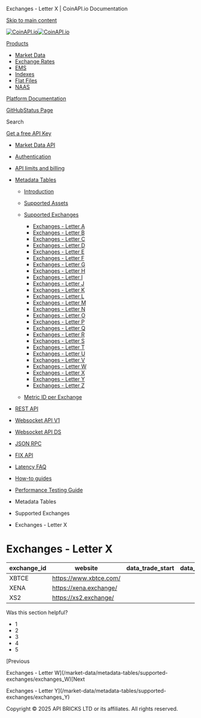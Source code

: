 Exchanges - Letter X | CoinAPI.io Documentation




[Skip to main content](#__docusaurus_skipToContent_fallback)

[![CoinAPI.io](/img/logo.svg)![CoinAPI.io](/img/logo.svg)](https://www.coinapi.io)

[Products](/market-data/metadata-tables/supported-exchanges/exchanges_X)

* [Market Data](/market-data/)
* [Exchange Rates](/exchange-rates-api/)
* [EMS](/ems-api/)
* [Indexes](/indexes-api/)
* [Flat Files](/flat-files-api/)
* [NAAS](/naas-api/)

[Platform Documentation](/general/authentication)

[GitHub](https://github.com/api-bricks/api-bricks-sdk)[Status Page](https://status.coinapi.io)

Search

[Get a free API Key](https://console.coinapi.io/?link=/apikeys/create)

* [Market Data API](/market-data/)
* [Authentication](/market-data/authentication)
* [API limits and billing](/market-data/api-limits-and-billing-metrics)
* [Metadata Tables](/market-data/metadata-tables/introduction)

  + [Introduction](/market-data/metadata-tables/introduction)
  + [Supported Assets](/market-data/metadata-tables/supported-assets/assets_A)
  + [Supported Exchanges](/market-data/metadata-tables/supported-exchanges/exchanges_A)

    - [Exchanges - Letter A](/market-data/metadata-tables/supported-exchanges/exchanges_A)
    - [Exchanges - Letter B](/market-data/metadata-tables/supported-exchanges/exchanges_B)
    - [Exchanges - Letter C](/market-data/metadata-tables/supported-exchanges/exchanges_C)
    - [Exchanges - Letter D](/market-data/metadata-tables/supported-exchanges/exchanges_D)
    - [Exchanges - Letter E](/market-data/metadata-tables/supported-exchanges/exchanges_E)
    - [Exchanges - Letter F](/market-data/metadata-tables/supported-exchanges/exchanges_F)
    - [Exchanges - Letter G](/market-data/metadata-tables/supported-exchanges/exchanges_G)
    - [Exchanges - Letter H](/market-data/metadata-tables/supported-exchanges/exchanges_H)
    - [Exchanges - Letter I](/market-data/metadata-tables/supported-exchanges/exchanges_I)
    - [Exchanges - Letter J](/market-data/metadata-tables/supported-exchanges/exchanges_J)
    - [Exchanges - Letter K](/market-data/metadata-tables/supported-exchanges/exchanges_K)
    - [Exchanges - Letter L](/market-data/metadata-tables/supported-exchanges/exchanges_L)
    - [Exchanges - Letter M](/market-data/metadata-tables/supported-exchanges/exchanges_M)
    - [Exchanges - Letter N](/market-data/metadata-tables/supported-exchanges/exchanges_N)
    - [Exchanges - Letter O](/market-data/metadata-tables/supported-exchanges/exchanges_O)
    - [Exchanges - Letter P](/market-data/metadata-tables/supported-exchanges/exchanges_P)
    - [Exchanges - Letter Q](/market-data/metadata-tables/supported-exchanges/exchanges_Q)
    - [Exchanges - Letter R](/market-data/metadata-tables/supported-exchanges/exchanges_R)
    - [Exchanges - Letter S](/market-data/metadata-tables/supported-exchanges/exchanges_S)
    - [Exchanges - Letter T](/market-data/metadata-tables/supported-exchanges/exchanges_T)
    - [Exchanges - Letter U](/market-data/metadata-tables/supported-exchanges/exchanges_U)
    - [Exchanges - Letter V](/market-data/metadata-tables/supported-exchanges/exchanges_V)
    - [Exchanges - Letter W](/market-data/metadata-tables/supported-exchanges/exchanges_W)
    - [Exchanges - Letter X](/market-data/metadata-tables/supported-exchanges/exchanges_X)
    - [Exchanges - Letter Y](/market-data/metadata-tables/supported-exchanges/exchanges_Y)
    - [Exchanges - Letter Z](/market-data/metadata-tables/supported-exchanges/exchanges_Z)
  + [Metric ID per Exchange](/market-data/metadata-tables/metric_id)
* [REST API](/market-data/rest-api/)
* [Websocket API V1](/market-data/websocket/)
* [Websocket API DS](/market-data/websocket-ds/)
* [JSON RPC](/market-data/jsonrpc-api)
* [FIX API](/market-data/fix/)
* [Latency FAQ](/market-data/latency-faq/)
* [How-to guides](/market-data/how-to-guides/)
* [Performance Testing Guide](/market-data/performance-testing-guide)

* Metadata Tables
* Supported Exchanges
* Exchanges - Letter X

Exchanges - Letter X
====================

| exchange\_id | website | data\_trade\_start | data\_trade\_end |
| --- | --- | --- | --- |
| XBTCE | <https://www.xbtce.com/> |  |  |
| XENA | <https://xena.exchange/> |  |  |
| XS2 | <https://xs2.exchange/> |  |  |

Was this section helpful?

* 1
* 2
* 3
* 4
* 5

[Previous

Exchanges - Letter W](/market-data/metadata-tables/supported-exchanges/exchanges_W)[Next

Exchanges - Letter Y](/market-data/metadata-tables/supported-exchanges/exchanges_Y)

Copyright © 2025 API BRICKS LTD or its affiliates. All rights reserved.